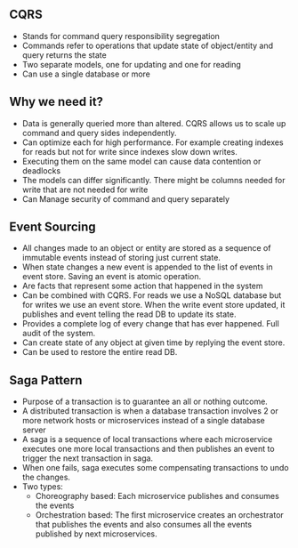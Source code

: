 ## CQRS
- Stands for command query responsibility segregation 
- Commands refer to operations that update state of object/entity and query returns the state
- Two separate models, one for updating and one for reading
- Can use a single database or more

## Why we need it?
- Data is generally queried more than altered. CQRS allows us to scale up command and query sides independently.
- Can optimize each for high performance. For example creating indexes for reads but not for write since indexes slow down writes.
- Executing them on the same model can cause data contention or deadlocks
- The models can differ significantly. There might be columns needed for write that are not needed for write
- Can Manage security of command and query separately  

## Event Sourcing
- All changes made to an object or entity are stored as a sequence of immutable events instead of storing just current state.
- When state changes a new event is appended to the list of events in event store. Saving an event is atomic operation.
- Are facts that represent some action that happened in the system
- Can be combined with CQRS. For reads we use a NoSQL database but for writes we use an event store. When the write event store updated, it publishes and event telling the read DB to update its state.
- Provides a complete log of every change that has ever happened. Full audit of the system.
- Can create state of any object at given time by replying the event store.
- Can be used to restore the entire read DB.

## Saga Pattern
- Purpose of a transaction is to guarantee an all or nothing outcome.
- A distributed transaction is when a database transaction involves 2 or more network hosts or microservices instead of a single database server
- A saga is a sequence of local transactions where each microservice executes one more local transactions and then publishes an event to trigger the next transaction in saga.
- When one fails, saga executes some compensating transactions to undo the changes.
- Two types:
	- Choreography based: Each microservice publishes and consumes the events
	- Orchestration based: The first microservice creates an orchestrator that publishes the events and also consumes all the events published by next microservices.
